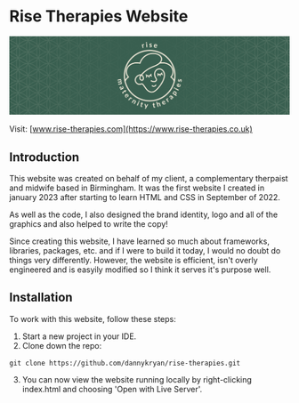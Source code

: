 # Rise Therapies Website

[![rise-header](/graphics/rise-header.png)](https://www.rise-therapies.co.uk)

Visit: [www.rise-therapies.com](https://www.rise-therapies.co.uk)

## Introduction

This website was created on behalf of my client, a complementary therpaist and midwife based in Birmingham.
It was the first website I created in january 2023 after starting to learn HTML and CSS in September of 2022.

As well as the code, I also designed the brand identity, logo and all of the graphics and also helped to write the copy!

Since creating this website, I have learned so much about frameworks, libraries, packages, etc. and if I were to build it today, I would no doubt do things very differently. However, the website is efficient, isn't overly engineered and is easyily modified so I think it serves it's purpose well.

## Installation

To work with this website, follow these steps:

1. Start a new project in your IDE.
2. Clone down the repo:

```
git clone https://github.com/dannykryan/rise-therapies.git
```

3. You can now view the website running locally by right-clicking index.html and choosing 'Open with Live Server'.
